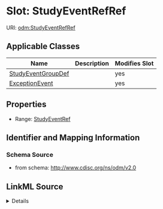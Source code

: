 # Slot: StudyEventRefRef

URI: [odm:StudyEventRefRef](http://www.cdisc.org/ns/odm/v2.0/StudyEventRefRef)



<!-- no inheritance hierarchy -->




## Applicable Classes

| Name | Description | Modifies Slot |
| --- | --- | --- |
[StudyEventGroupDef](StudyEventGroupDef.md) |  |  yes  |
[ExceptionEvent](ExceptionEvent.md) |  |  yes  |







## Properties

* Range: [StudyEventRef](StudyEventRef.md)





## Identifier and Mapping Information







### Schema Source


* from schema: http://www.cdisc.org/ns/odm/v2.0




## LinkML Source

<details>
```yaml
name: StudyEventRefRef
from_schema: http://www.cdisc.org/ns/odm/v2.0
rank: 1000
alias: StudyEventRefRef
domain_of:
- StudyEventGroupDef
- ExceptionEvent
range: StudyEventRef

```
</details>